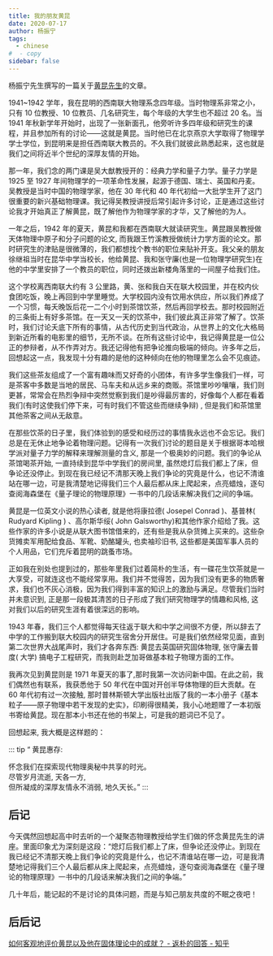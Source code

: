 ```yaml
---
title: 我的朋友黄昆
date: 2020-07-17
author: 杨振宁
tags:
  - chinese
#  - copy
sidebar: false
---
```


杨振宁先生撰写的一篇关于[黄昆先生](https://zh.wikipedia.org/wiki/%E9%BB%84%E6%98%86)的文章。

<!-- more -->

1941~1942 学年，我在昆明的西南联大物理系念四年级。当时物理系非常之小，只有 10 位教授、10 位教员、几名研究生，每个年级的大学生也不超过 20 名。当 1941 年秋新学年开始时，出现了一张新面孔，他旁听许多四年级和研究生的课程，并且参加所有的讨论——这就是黄昆。当时他已在北京燕京大学取得了物理学学士学位，到昆明来是担任西南联大教员的。不久我们就彼此熟悉起来，这也就是我们之间将近半个世纪的深厚友情的开始。

那一年，我们念的两门课是吴大猷教授开的：经典力学和量子力学。量子力学是 1925 至 1927 年间物理学的一项革命性发展，起源于德国、瑞士、英国和丹麦。吴教授是当时中国的物理学家，他在 30 年代和 40 年代初给一大批学生开了这门很重要的新兴基础物理课。我记得吴教授讲授后常引起许多讨论，正是通过这些讨论我才开始真正了解黄昆，既了解他作为物理学家的才华，又了解他的为人。

一年之后，1942 年的夏天，黄昆和我都在西南联大就读研究生。黄昆跟吴教授做天体物理中原子和分子问题的论文, 而我跟王竹溪教授做统计力学方面的论文。那时研究生的津贴是很微薄的，我们都想找个教书的职位来贴补开支。我父亲的朋友徐继祖当时在昆华中学当校长，他给黄昆、我和张守廉(也是一位物理学研究生)在他的中学里安排了一个教员的职位，同时还拨出新楼角落里的一间屋子给我们住。

这个学校离西南联大约有 3 公里路，黄、张和我白天在联大校园里，并在校内伙食团吃饭，晚上再回到中学里睡觉。大学校园内没有饮用水供应，所以我们养成了一个习惯，每夭晚饭后花一二个小时到茶馆饮茶，然后再回学校去。那时校园附近的三条街上有好多茶馆。在一天又一天的饮茶中，我们彼此真正非常了解了。饮茶时，我们讨论夭底下所有的事情，从古代历史到当代政治，从世界上的文化大格局到新近所看的电影里的细节，无所不谈。在所有这些讨论中，我记得黄昆是一位公正的参辩者，从不作弄对方。我还记得他有把争论推向极端的倾向。许多年之后，回想起这一点，我发现十分有趣的是他的这种倾向在他的物理里怎么会不见痕迹。

我们这些茶友组成了一个富有趣味而又好奇的小团体，有许多学生像我们一样，可是茶客中多数是当地的居民、马车夫和从远乡来的商贩。茶馆里吵吵嚷嚷，我们则更甚，常常会在热烈争辩中突然觉察到我们是吵得最厉害的，好像每个人都在看着我们(有时这使我们停下来，可有时我们不管这些而继续争辩) , 但是我们和茶馆里其他茶客之间从无敌意。

在那些饮茶的日子里，我们体验到的感受和经历过的事情我永远也不会忘记。我们总是在无休止地争论着物理问题。记得有一次我们讨论的题目是关于根据哥本哈根学派对量子力学的解释来理解测量的含义, 那是一个极奥妙的问题。我们的争论从茶馆喝茶开始, 一直持续到昆华中学我们的房间里, 虽然熄灯后我们都上了床，但争论还没停止。到现在我已经记不清那天晚上我们争论的究竟是什么，也记不清谁站在哪一边，可是我清楚地记得我们三个人最后都从床上爬起来，点亮蜡烛，逐句查阅海森堡在《量子理论的物理原理》一书中的几段话来解决我们之间的争端。

黄昆是一位英文小说的热心读者, 就是他将康拉德( Josepel Conrad )、基普林( Rudyard Kipling ) 、高尔斯华绥( John Galsworthy)和其他作家介绍给了我。这些作家的许多小说是从联大图书馆借来的，还有些是我从杂货摊上买来的。这些杂货摊卖军用配给食品、军靴、奶酪罐头, 也卖袖珍旧书, 这些都是美国军事人员的个人用品，它们充斥着昆明的跳蚤市场。

正如我在别处也提到过的，那些年里我们过着简朴的生活，有一碟花生饮茶就是一大享受，可就连这也不能经常享用。我们并不觉得苦，因为我们没有更多的物质奢求，我们也不灰心消极，因为我们得到丰富的知识上的激励与满足。尽管我们当时并未意识到, 正是那一段极其清苦的日子形成了我们研究物理学的情趣和风格, 这对我们以后的研究生涯有着很深远的影响。

1943 年春，我们三个人都觉得每天往返于联大和中学之间很不方便，所以辞去了中学的工作搬到联大校园内的研究生宿舍分开居住。可是我们依然经常见面，直到第二次世界大战尾声时，我们才各奔东西: 黄昆去英国研究固体物理, 张守廉去普度( 大学) 搞电子工程研究，而我则赴芝加哥做基本粒子物理方面的工作。

我再次见到黄昆则是 1971 年夏天的事了,那时我第一次访问新中国。在此之前，我们偶然也有联系，我获悉他于 50 年代在中国对开创半导体物理的巨大贡献。在 60 年代初有过一次接触, 那时普林斯顿大学出版社出版了我的一本小册子《基本粒子——原子物理中若干发现的史实》，印刷得很精美，我小心地题赠了一本初版书寄给黄昆。现在那本小书还在他的书架上，可是我的题词已不见了。

回想起来, 我大概是这样题的：

::: tip
“ 黄昆惠存:

怀念我们在探索现代物理奥秘中共享的时光。  
尽管岁月流逝, 天各一方,  
但所凝成的深厚友情永不消弱, 地久天长。”
:::

## 后记

今天偶然回想起高中时去听的一个凝聚态物理教授给学生们做的怀念黄昆先生的讲座。里面印象尤为深刻是这段：“熄灯后我们都上了床，但争论还没停止。到现在我已经记不清那天晚上我们争论的究竟是什么，也记不清谁站在哪一边，可是我清楚地记得我们三个人最后都从床上爬起来，点亮蜡烛，逐句查阅海森堡在《量子理论的物理原理》一书中的几段话来解决我们之间的争端。”

几十年后，能记起的不是讨论的具体问题，而是与知己朋友共度的不眠之夜吧！

## 后后记

[如何客观地评价黄昆以及他在固体理论中的成就？ - 返朴的回答 - 知乎](https://www.zhihu.com/question/31757832/answer/704685743)
